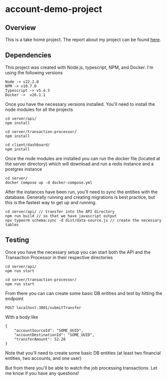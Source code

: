 # account-demo-project


## Overview
This is a take home project. The report about my project can be found [here](https://northern-fascinator-7d7.notion.site/Bridge-Take-Home-479a2e3b1c7741a199147a25d90e8af8).

## Dependencies
This project was created with Node.js, typescript, NPM, and Docker. I'm using the following versions 

```
Node -> v22.2.0
NPM -> v10.7.0
Typescript -> v5.4.5
Docker ->  v26.1.1
```

Once you have the necessary versions installed. You'll need to install the node modules for all the projects

```
cd server/api/
npm install 

cd server/transaction-processor/
npm install 

cd client/dashboard/ 
npm install
```

Once the node modules are installed you can run the docker file (located at the server directory) which will download and run a redis instance and a postgres instance

```
cd server/
docker compose up -d docker-compose.yml
```

After the instances have been run, you'll need to sync the entities with the database. Generally running and creating migrations is best practice, but this is the fastest way to get up and running.

```
cd server/api/ // transfer into the API directory
npm run build // so that we have javascript output
npx typeorm schema:sync -d dist/data-source.js // create the necessary tables
```

## Testing

Once you have the necessary setup you can start both the API and the Transaction Processor in their respective directories 

```
cd server/api/
npm run start

cd server/transaction-processor/
npm run start
```

From there you can can create some basic DB entities and test by hitting the endpoint 
```
POST localhost:3001/submitTransfer

```
With a body like 
```
{
    "accountSourceId": "SOME_UUID",
    "accountDestinationId": "SOME_UUID",
    "transferAmount": 52.28
}
```

Note that you'll need to create some basic DB entities (at least two financial entities, two accounts, and one user)

But from there you'll be able to watch the job processing transactions. Let me know if you have any questions!







